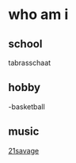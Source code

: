 # who am i

## school
tabrasschaat
## hobby
-basketball
## music
[21savage](https://www.bing.com/search?pglt=2083&q=21savage&cvid=97688d601f8c4d848c5ed4a454da1972&gs_lcrp=EgZjaHJvbWUyBggAEEUYOTIGCAEQABhAMgYIAhAAGEAyBggDEAAYQDIGCAQQABhAMgYIBRAAGEAyBggGEAAYQDIGCAcQABhAMgYICBAAGEAyCAgJEOkHGPxV0gEIMjY0NmowajGoAgCwAgA&FORM=ANNAB1&DAF0=1&PC=U531)
